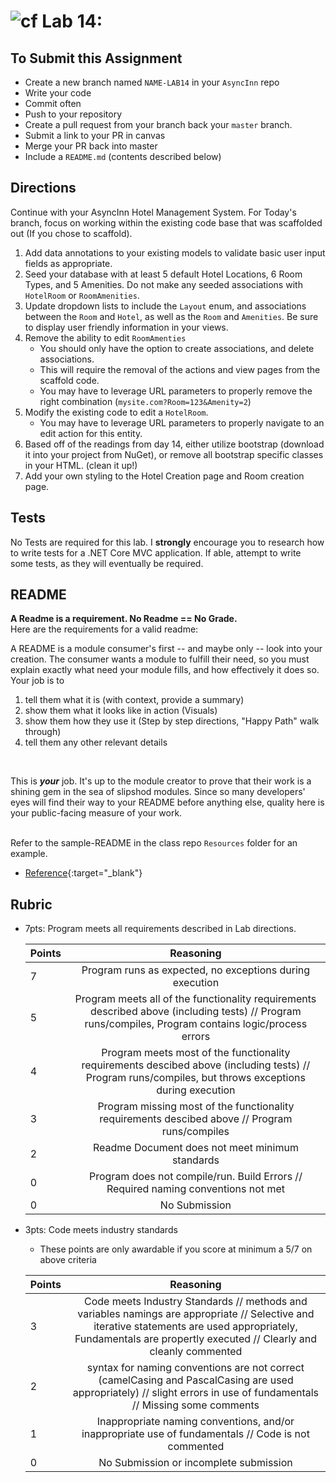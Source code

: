 ![cf](http://i.imgur.com/7v5ASc8.png) Lab 14: 
=====================================

## To Submit this Assignment
- Create a new branch named `NAME-LAB14` in your `AsyncInn` repo
- Write your code
- Commit often
- Push to your repository
- Create a pull request from your branch back your `master` branch.
- Submit a link to your PR in canvas
- Merge your PR back into master
- Include a `README.md` (contents described below)

## Directions

Continue with your AsyncInn Hotel Management System. For Today's branch, focus on working within the existing code base that was scaffolded out (If you chose to scaffold). 

1. Add data annotations to your existing models to validate basic user input fields as appropriate.
2. Seed your database with at least 5 default Hotel Locations, 6 Room Types, and 5 Amenities. Do not make any seeded associations with `HotelRoom` or `RoomAmenities`.
3. Update dropdown lists to include the `Layout` enum, and associations between the `Room` and `Hotel`, as well as the `Room` and `Amenities`. Be sure to display user friendly information in your views. 
4. Remove the ability to edit `RoomAmenties`
	- You should only have the option to create associations, and delete associations.
	- This will require the removal of the actions and view pages from the scaffold code.
	- You may have to leverage URL parameters to properly remove the right combination (`mysite.com?Room=123&Amenity=2`)
5. Modify the existing code to edit a `HotelRoom`.
	 - You may have to leverage URL parameters to properly navigate to an edit action for this entity. 
6. Based off of the readings from day 14, either utilize bootstrap (download it into your project from NuGet), or remove all bootstrap specific classes in your HTML. (clean it up!)
7. Add your own styling  to the Hotel Creation page and Room creation page. 

## Tests
No Tests are required for this lab. I **strongly** encourage you to research how to write tests for a .NET Core MVC application. If able, attempt to write some tests, as they will eventually be required.

## README

**A Readme is a requirement. No Readme == No Grade.** <br />
Here are the requirements for a valid readme: <br />

A README is a module consumer's first -- and maybe only -- look into your creation. The consumer wants a module to fulfill their need, so you must explain exactly what need your module fills, and how effectively it does so.
<br />
Your job is to

1. tell them what it is (with context, provide a summary)
2. show them what it looks like in action (Visuals)
3. show them how they use it (Step by step directions, "Happy Path" walk through)
4. tell them any other relevant details
<br />

This is ***your*** job. It's up to the module creator to prove that their work is a shining gem in the sea of slipshod modules. Since so many developers' eyes will find their way to your README before anything else, quality here is your public-facing measure of your work.

<br /> Refer to the sample-README in the class repo `Resources` folder for an example. 
- [Reference](https://github.com/noffle/art-of-readme){:target="_blank"} 


## Rubric
- 7pts: Program meets all requirements described in Lab directions.

	Points  | Reasoning | 
	 ------------ | :-----------: | 
	7       | Program runs as expected, no exceptions during execution |
	5       | Program meets all of the  functionality requirements described above (including tests) // Program runs/compiles, Program contains logic/process errors|
	4       | Program meets most of the functionality requirements descibed above (including tests)  // Program runs/compiles, but throws exceptions during execution |
	3       | Program missing most of the functionality requirements descibed above // Program runs/compiles |
	2       | Readme Document does not meet minimum standards |
	0       | Program does not compile/run. Build Errors // Required naming conventions not met |
	0       | No Submission |

- 3pts: Code meets industry standards
	- These points are only awardable if you score at minimum a 5/7 on above criteria

	Points  | Reasoning | 
	 ------------ | :-----------: | 
	3       | Code meets Industry Standards // methods and variables namings are appropriate // Selective and iterative statements are used appropriately, Fundamentals are propertly executed // Clearly and cleanly commented |
	2       | syntax for naming conventions are not correct (camelCasing and PascalCasing are used appropriately) // slight errors in use of fundamentals // Missing some comments |
	1       | Inappropriate naming conventions, and/or inappropriate use of fundamentals // Code is not commented  |
	0       | No Submission or incomplete submission |
